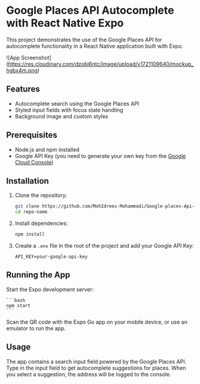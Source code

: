 # Google Places API Autocomplete with React Native Expo

This project demonstrates the use of the Google Places API for autocomplete functionality in a React Native application built with Expo.

![App Screenshot] (https://res.cloudinary.com/dzobi6ntc/image/upload/v1721109640/mockup_hgbx4m.png)

## Features

- Autocomplete search using the Google Places API
- Styled input fields with focus state handling
- Background image and custom styles

## Prerequisites

- Node.js and npm installed
- Google API Key (you need to generate your own key from the [Google Cloud Console](https://console.cloud.google.com/))

## Installation

1. Clone the repository:

    ```bash
    git clone https://github.com/MohIdrees-Mohammadi/Google-places-Api-using-React-Native-Expo.git
    cd repo-name
    ```

2. Install dependencies:

    ```bash
    npm install
    ```

3. Create a `.env` file in the root of the project and add your Google API Key:

    ```
    API_KEY=your-google-api-key
    ```

## Running the App

Start the Expo development server:

    ```bash
    npm start
    ```

Scan the QR code with the Expo Go app on your mobile device, or use an emulator to run the app.

## Usage

The app contains a search input field powered by the Google Places API. Type in the input field to get autocomplete suggestions for places. When you select a suggestion, the address will be logged to the console.
